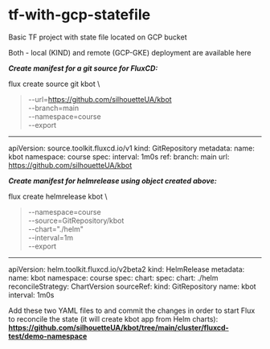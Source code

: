 # tf-with-gcp-statefile
Basic TF project with state file located on GCP bucket

Both - local (KIND) and remote (GCP-GKE) deployment are available here


***Create manifest for a git source for FluxCD:***


flux create source git kbot \                                                                                                                            
> --url=https://github.com/silhouetteUA/kbot \
> --branch=main \
> --namespace=course \
> --export
---
apiVersion: source.toolkit.fluxcd.io/v1
kind: GitRepository
metadata:
  name: kbot
  namespace: course
spec:
  interval: 1m0s
  ref:
    branch: main
  url: https://github.com/silhouetteUA/kbot



  ***Create manifest for helmrelease using object created above:***


flux create helmrelease kbot \                                                                                                                                
> --namespace=course \
> --source=GitRepository/kbot \
> --chart="./helm" \
> --interval=1m \
> --export
---
apiVersion: helm.toolkit.fluxcd.io/v2beta2
kind: HelmRelease
metadata:
  name: kbot
  namespace: course
spec:
  chart:
    spec:
      chart: ./helm
      reconcileStrategy: ChartVersion
      sourceRef:
        kind: GitRepository
        name: kbot
  interval: 1m0s




Add these two YAML files to and commit the changes in order to start Flux to reconcile the state (it will create kbot app from Helm charts):
**https://github.com/silhouetteUA/kbot/tree/main/cluster/fluxcd-test/demo-namespace**



  

